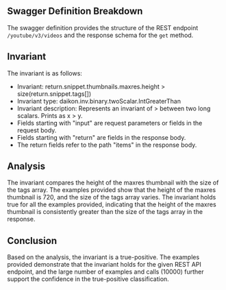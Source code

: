 ## Swagger Definition Breakdown
The swagger definition provides the structure of the REST endpoint `/youtube/v3/videos` and the response schema for the `get` method.

## Invariant
The invariant is as follows:
- Invariant: return.snippet.thumbnails.maxres.height > size(return.snippet.tags[])
- Invariant type: daikon.inv.binary.twoScalar.IntGreaterThan
- Invariant description: Represents an invariant of > between two long scalars. Prints as x > y.
- Fields starting with "input" are request parameters or fields in the request body.
- Fields starting with "return" are fields in the response body.
- The return fields refer to the path "items" in the response body.

## Analysis
The invariant compares the height of the maxres thumbnail with the size of the tags array. The examples provided show that the height of the maxres thumbnail is 720, and the size of the tags array varies. The invariant holds true for all the examples provided, indicating that the height of the maxres thumbnail is consistently greater than the size of the tags array in the response.

## Conclusion
Based on the analysis, the invariant is a true-positive. The examples provided demonstrate that the invariant holds for the given REST API endpoint, and the large number of examples and calls (10000) further support the confidence in the true-positive classification.
